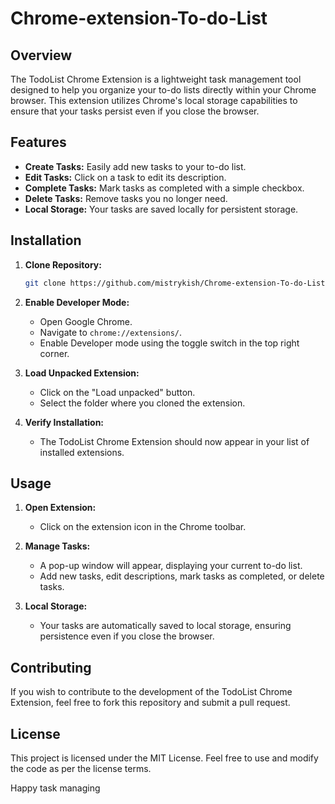 # Chrome-extension-To-do-List

## Overview

The TodoList Chrome Extension is a lightweight task management tool designed to help you organize your to-do lists directly within your Chrome browser. This extension utilizes Chrome's local storage capabilities to ensure that your tasks persist even if you close the browser.

## Features

- **Create Tasks:** Easily add new tasks to your to-do list.
- **Edit Tasks:** Click on a task to edit its description.
- **Complete Tasks:** Mark tasks as completed with a simple checkbox.
- **Delete Tasks:** Remove tasks you no longer need.
- **Local Storage:** Your tasks are saved locally for persistent storage.

## Installation

1. **Clone Repository:**
   ```bash
   git clone https://github.com/mistrykish/Chrome-extension-To-do-List.git
2.  **Enable Developer Mode:**
    
    -   Open Google Chrome.
    -   Navigate to `chrome://extensions/`.
    -   Enable Developer mode using the toggle switch in the top right corner.
3.  **Load Unpacked Extension:**
    
    -   Click on the "Load unpacked" button.
    -   Select the folder where you cloned the extension.
4.  **Verify Installation:**
    
    -   The TodoList Chrome Extension should now appear in your list of installed extensions.

## Usage

1.  **Open Extension:**
    
    -   Click on the extension icon in the Chrome toolbar.
2.  **Manage Tasks:**
    
    -   A pop-up window will appear, displaying your current to-do list.
    -   Add new tasks, edit descriptions, mark tasks as completed, or delete tasks.
3.  **Local Storage:**
    
    -   Your tasks are automatically saved to local storage, ensuring persistence even if you close the browser.

## Contributing

If you wish to contribute to the development of the TodoList Chrome Extension, feel free to fork this repository and submit a pull request. 

## License

This project is licensed under the MIT License. Feel free to use and modify the code as per the license terms.

Happy task managing
